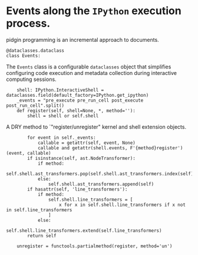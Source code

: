 # Events along the `IPython` execution process.

<!--

    import datetime, dataclasses, sys, IPython as python, IPython, nbconvert as export, collections, IPython as python, mistune as markdown, hashlib, functools, hashlib, jinja2.meta, ast
    exporter, shell = export.exporters.TemplateExporter(), python.get_ipython()
    modules = lambda:[x for x in sys.modules if '.' not in x and not str.startswith(x,'_')]

-->

pidgin programming is an incremental approach to documents.

    @dataclasses.dataclass
    class Events:

The `Events` class is a configurable `dataclasses` object that simplifies
configuring code execution and metadata collection during interactive computing
sessions.

        shell: IPython.InteractiveShell = dataclasses.field(default_factory=IPython.get_ipython)
        _events = "pre_execute pre_run_cell post_execute post_run_cell".split()
        def register(self, shell=None, *, method=''):
            shell = shell or self.shell

A DRY method to `"register/unregister" kernel and shell extension objects.

            for event in self._events:
                callable = getattr(self, event, None)
                callable and getattr(shell.events, F'{method}register')(event, callable)
            if isinstance(self, ast.NodeTransformer):
                if method:
                    self.shell.ast_transformers.pop(self.shell.ast_transformers.index(self))
                else:
                    self.shell.ast_transformers.append(self)
            if hasattr(self, 'line_transformers'):
                if method:
                    self.shell.line_transformers = [
                        x for x in self.shell.line_transformers if x not in self.line_transformers
                    ]
                else:
                    self.shell.line_transformers.extend(self.line_transformers)
            return self

        unregister = functools.partialmethod(register, method='un')
